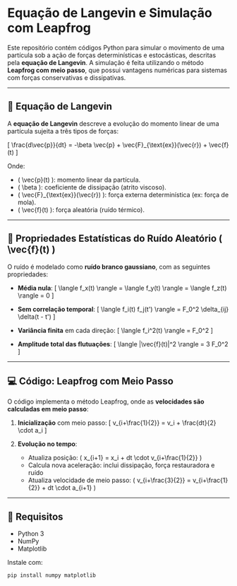 # Equação de Langevin e Simulação com Leapfrog

Este repositório contém códigos Python para simular o movimento de uma partícula sob a ação de forças determinísticas e estocásticas, descritas pela **equação de Langevin**. A simulação é feita utilizando o método **Leapfrog com meio passo**, que possui vantagens numéricas para sistemas com forças conservativas e dissipativas.

---

## 📘 Equação de Langevin

A **equação de Langevin** descreve a evolução do momento linear de uma partícula sujeita a três tipos de forças:

\[
\frac{d\vec{p}}{dt} = -\beta \vec{p} + \vec{F}_{\text{ex}}(\vec{r}) + \vec{f}(t)
\]

Onde:
- \( \vec{p}(t) \): momento linear da partícula.
- \( \beta \): coeficiente de dissipação (atrito viscoso).
- \( \vec{F}_{\text{ex}}(\vec{r}) \): força externa determinística (ex: força de mola).
- \( \vec{f}(t) \): força aleatória (ruído térmico).

---

## 🎲 Propriedades Estatísticas do Ruído Aleatório \( \vec{f}(t) \)

O ruído é modelado como **ruído branco gaussiano**, com as seguintes propriedades:

- **Média nula**:
  \[
  \langle f_x(t) \rangle = \langle f_y(t) \rangle = \langle f_z(t) \rangle = 0
  \]

- **Sem correlação temporal**:
  \[
  \langle f_i(t) f_j(t') \rangle = F_0^2 \delta_{ij} \delta(t - t')
  \]

- **Variância finita** em cada direção:
  \[
  \langle f_i^2(t) \rangle = F_0^2
  \]

- **Amplitude total das flutuações**:
  \[
  \langle |\vec{f}(t)|^2 \rangle = 3 F_0^2
  \]

---

## 💻 Código: Leapfrog com Meio Passo

O código implementa o método Leapfrog, onde as **velocidades são calculadas em meio passo**:

1. **Inicialização** com meio passo:
   \[
   v_{i+\frac{1}{2}} = v_i + \frac{dt}{2} \cdot a_i
   \]

2. **Evolução no tempo**:
   - Atualiza posição: \( x_{i+1} = x_i + dt \cdot v_{i+\frac{1}{2}} \)
   - Calcula nova aceleração: inclui dissipação, força restauradora e ruído
   - Atualiza velocidade de meio passo: \( v_{i+\frac{3}{2}} = v_{i+\frac{1}{2}} + dt \cdot a_{i+1} \)

---

## 📎 Requisitos

- Python 3
- NumPy
- Matplotlib

Instale com:

```bash
pip install numpy matplotlib
